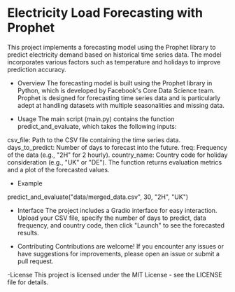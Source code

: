 # Electricity Load Forecasting with Prophet
This project implements a forecasting model using the Prophet library to predict electricity demand based on historical time series data. The model incorporates various factors such as temperature and holidays to improve prediction accuracy.

- Overview
The forecasting model is built using the Prophet library in Python, which is developed by Facebook's Core Data Science team. Prophet is designed for forecasting time series data and is particularly adept at handling datasets with multiple seasonalities and missing data.

- Usage
The main script (main.py) contains the function predict_and_evaluate, which takes the following inputs:

csv_file: Path to the CSV file containing the time series data.
days_to_predict: Number of days to forecast into the future.
freq: Frequency of the data (e.g., "2H" for 2 hourly).
country_name: Country code for holiday consideration (e.g., "UK" or "DE").
The function returns evaluation metrics and a plot of the forecasted values.

- Example

predict_and_evaluate("data/merged_data.csv", 30, "2H", "UK")

- Interface
The project includes a Gradio interface for easy interaction. Upload your CSV file, specify the number of days to predict, data frequency, and country code, then click "Launch" to see the forecasted results.

- Contributing
Contributions are welcome! If you encounter any issues or have suggestions for improvements, please open an issue or submit a pull request.

-License
This project is licensed under the MIT License - see the LICENSE file for details.
